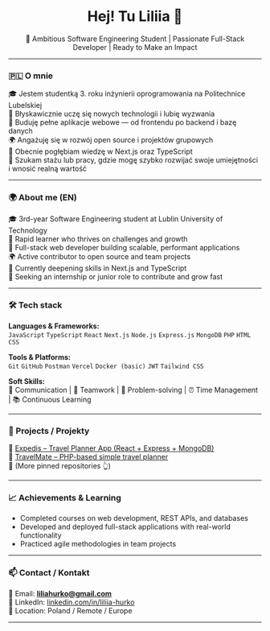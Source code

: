 <h1 align="center">Hej! Tu Liliia 👋</h1>
<p align="center">🚀 Ambitious Software Engineering Student | Passionate Full-Stack Developer | Ready to Make an Impact</p>

---

### 🇵🇱 O mnie

🎓 Jestem studentką 3. roku inżynierii oprogramowania na Politechnice Lubelskiej  
🧠 Błyskawicznie uczę się nowych technologii i lubię wyzwania  
🚀 Buduję pełne aplikacje webowe — od frontendu po backend i bazę danych  
🌍 Angażuję się w rozwój open source i projektów grupowych  
🌱 Obecnie pogłębiam wiedzę w Next.js oraz TypeScript  
💼 Szukam stażu lub pracy, gdzie mogę szybko rozwijać swoje umiejętności i wnosić realną wartość

---

### 🌍 About me (EN)

🎓 3rd-year Software Engineering student at Lublin University of Technology  
🧠 Rapid learner who thrives on challenges and growth  
🚀 Full-stack web developer building scalable, performant applications  
🌍 Active contributor to open source and team projects  
🌱 Currently deepening skills in Next.js and TypeScript  
💼 Seeking an internship or junior role to contribute and grow fast

---

### 🛠️ Tech stack

**Languages & Frameworks:**  
`JavaScript` `TypeScript` `React` `Next.js` `Node.js` `Express.js` `MongoDB` `PHP` `HTML` `CSS`

**Tools & Platforms:**  
`Git` `GitHub` `Postman` `Vercel` `Docker (basic)` `JWT` `Tailwind CSS`  

**Soft Skills:**  
💬 Communication | 🤝 Teamwork | 🧩 Problem-solving | ⏰ Time Management | 📚 Continuous Learning

---

### 💼 Projects / Projekty

🔹 [Expedis – Travel Planner App (React + Express + MongoDB)](https://github.com/lilyhurko/expedis)  
🔹 [TravelMate – PHP-based simple travel planner](https://github.com/lilyhurko/travel-mate)  
🔹 (More pinned repositories 👆)

---

### 📈 Achievements & Learning

- Completed courses on web development, REST APIs, and databases  
- Developed and deployed full-stack applications with real-world functionality  
- Practiced agile methodologies in team projects  

---

### 📫 Contact / Kontakt

📧 Email: **liliahurko@gmail.com**  
🔗 LinkedIn: [linkedin.com/in/liliia-hurko](https://www.linkedin.com/in/liliia-hurko)  
📍 Location: Poland / Remote / Europe

---

